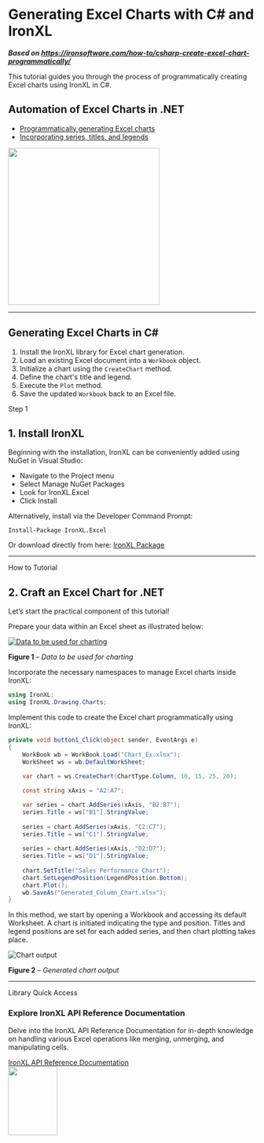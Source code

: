 # Generating Excel Charts with C# and IronXL

***Based on <https://ironsoftware.com/how-to/csharp-create-excel-chart-programmatically/>***


This tutorial guides you through the process of programmatically creating Excel charts using IronXL in C#.

<div class="learnn-how-section">
  <div class="row">
    <div class="col-sm-6">
      <h2>Automation of Excel Charts in .NET</h2>
      <ul class="list-unstyled">
        <li><a href="#anchor-2-create-excel-chart-for-net">Programmatically generating Excel charts</a></li>
        <li><a href="#anchor-2-create-excel-chart-for-net">Incorporating series, titles, and legends</a></li>
      </ul>
    </div>
     <div class="col-sm-6">
      <div class="download-card">
        <img style="box-shadow: none; width: 308px; height: 320px;" src="https://ironsoftware.com/img/faq/excel/how-to-work.svg" class="img-responsive learn-how-to-img replaceable-img">
      </div>
    </div>
  </div>
</div>

<hr class="separator">

<h2>Generating Excel Charts in C#</h2>

1. Install the IronXL library for Excel chart generation.
2. Load an existing Excel document into a `Workbook` object.
3. Initialize a chart using the `CreateChart` method.
4. Define the chart's title and legend.
5. Execute the `Plot` method.
6. Save the updated `Workbook` back to an Excel file.

<p class="main-content__segment-title">Step 1</p>

## 1. Install IronXL

Beginning with the installation, IronXL can be conveniently added using NuGet in Visual Studio:

* Navigate to the Project menu
* Select Manage NuGet Packages
* Look for IronXL.Excel
* Click Install

Alternatively, install via the Developer Command Prompt:

```shell
Install-Package IronXL.Excel
```

Or download directly from here: <a class="js-modal-open" href="https://ironsoftware.com/csharp/excel/packages/IronXL.zip" data-modal-id="trial-license-after-download">IronXL Package</a>

<hr class="separator">

<p class="main-content__segment-title">How to Tutorial</p>

## 2. Craft an Excel Chart for .NET

Let’s start the practical component of this tutorial!

Prepare your data within an Excel sheet as illustrated below:

<div class="content-img-align-center">
	<div class="center-image-wrapper">
    <a
      href="https://ironsoftware.com/img/faq/excel/csharp-create-excel-chart-programmatically/data-to-be-used-for-charting.png"
      target="_blank"
    >
      <img
        class="img-responsive"
        src="https://ironsoftware.com/img/faq/excel/csharp-create-excel-chart-programmatically/data-to-be-used-for-charting.png"
        alt="Data to be used for charting"
      >
    </a>
    <p><strong>Figure 1</strong> – <em> Data to be used for charting</em></p>
	</div>
</div>

Incorporate the necessary namespaces to manage Excel charts inside IronXL:

```cs
using IronXL;
using IronXL.Drawing.Charts;
```

Implement this code to create the Excel chart programmatically using IronXL:

```cs
private void button1_Click(object sender, EventArgs e)
{
    WorkBook wb = WorkBook.Load("Chart_Ex.xlsx");
    WorkSheet ws = wb.DefaultWorkSheet;
            
    var chart = ws.CreateChart(ChartType.Column, 10, 15, 25, 20);

    const string xAxis = "A2:A7";

    var series = chart.AddSeries(xAxis, "B2:B7");
    series.Title = ws["B1"].StringValue;
            
    series = chart.AddSeries(xAxis, "C2:C7");
    series.Title = ws["C1"].StringValue;
            
    series = chart.AddSeries(xAxis, "D2:D7");
    series.Title = ws["D1"].StringValue;
            
    chart.SetTitle("Sales Performance Chart");
    chart.SetLegendPosition(LegendPosition.Bottom);
    chart.Plot();
    wb.SaveAs("Generated_Column_Chart.xlsx");
}
```

In this method, we start by opening a Workbook and accessing its default Worksheet. A chart is initiated indicating the type and position. Titles and legend positions are set for each added series, and then chart plotting takes place.

<div class="content-img-align-center">
	<div class="center-image-wrapper">
      <img
        class="img-responsive"
        src="https://ironsoftware.com/img/faq/excel/csharp-create-excel-chart-programmatically/chart-output.png"
        alt="Chart output"
      >
   	<p><strong>Figure 2</strong> – <em>Generated chart output</em></p>
	</div>
</div>

<hr class="separator">

<p class="main-content__segment-title">Library Quick Access</p>

<div class="tutorial-section">
  <div class="row">
    <div class="col-sm-8">
      <h3>Explore IronXL API Reference Documentation</h3>
      <p>Delve into the IronXL API Reference Documentation for in-depth knowledge on handling various Excel operations like merging, unmerging, and manipulating cells.</p>
      <a class="doc-link" href="https://ironsoftware.com/csharp/excel/object-reference/api/" target="_blank">IronXL API Reference Documentation <i class="fa fa-chevron-right"></i></a>
    </div>
    <div class="col-sm-4">
      <div class="tutorial-image">
        <img style="max-width: 110px; width: 100px; height: 140px;" class="img-responsive add-shadow" src="https://ironsoftware.com/img/svgs/documentation.svg" width="100" height="140">
      </div>
    </div>
  </div>
</div>